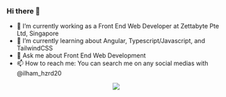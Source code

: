 ### Hi there 👋

- 🔭 I’m currently working as a Front End Web Developer at Zettabyte Pte Ltd, Singapore
- 🌱 I’m currently learning about Angular, Typescript/Javascript, and TailwindCSS
- 💬 Ask me about Front End Web Development
- 📫 How to reach me: You can search me on any social medias with @ilham_hzrd20

<p align=center>
  <img src="https://github-readme-stats.vercel.app/api/wakatime?username=ilham_hzrd20&theme=github_dark&layout=compact">
</p>
